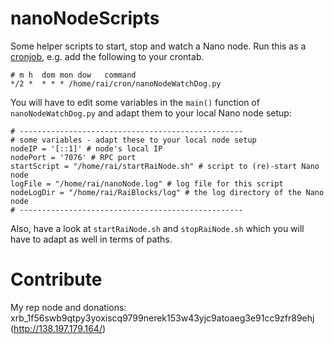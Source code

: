 # nanoNodeScripts
Some helper scripts to start, stop and watch a Nano node. Run this as a [cronjob](https://help.ubuntu.com/community/CronHowto), e.g. add the following to your crontab. 

``` 
# m h  dom mon dow   command
*/2 *  * * * /home/rai/cron/nanoNodeWatchDog.py
``` 

You will have to edit some variables in the `main()` function of `nanoNodeWatchDog.py` and adapt them to your local Nano node setup: 
``` 
# --------------------------------------------------
# some variables - adapt these to your local node setup
nodeIP = '[::1]' # node's local IP
nodePort = '7076' # RPC port
startScript = "/home/rai/startRaiNode.sh" # script to (re)-start Nano node
logFile = "/home/rai/nanoNode.log" # log file for this script 
nodeLogDir = "/home/rai/RaiBlocks/log" # the log directory of the Nano node
# --------------------------------------------------
```
Also, have a look at `startRaiNode.sh` and `stopRaiNode.sh` which you will have to adapt as well in terms of paths. 


# Contribute

My rep node and donations: xrb_1f56swb9qtpy3yoxiscq9799nerek153w43yjc9atoaeg3e91cc9zfr89ehj (http://138.197.179.164/)




